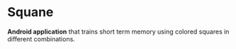 # Squane
<strong>Android application</strong> that trains short term memory using colored squares in different combinations. 
